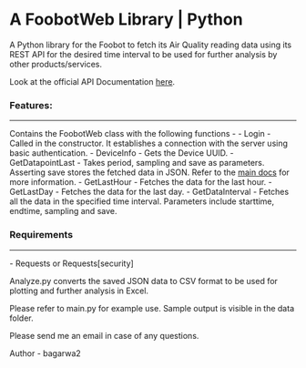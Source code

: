 <h1>A FoobotWeb Library | Python</h1>

A Python library for the Foobot to fetch its Air Quality reading data using its REST API for the desired time interval to be used for further analysis by other products/services.

Look at the official API Documentation <a href = "http://foobot.io/support/">here</a>.

<h3>Features:</h3>
<hr>
Contains the FoobotWeb class with the following functions -
- Login - Called in the constructor. It establishes a connection with the server using basic authentication.
- DeviceInfo - Gets the Device UUID.
- GetDatapointLast - Takes period, sampling and save as parameters. Asserting save stores the fetched data in JSON. Refer to the <a href = "http://foobot.io/support/">main docs</a> for more information.
- GetLastHour - Fetches the data for the last hour.
- GetLastDay - Fetches the data for the last day.
- GetDataInterval - Fetches all the data in the specified time interval. Parameters include starttime, endtime, sampling and save.

<h3>Requirements</h3>
<hr>
- Requests or Requests[security]



Analyze.py converts the saved JSON data to CSV format to be used for plotting and further analysis in Excel.

Please refer to main.py for example use. Sample output is visible in the data folder.

Please send me an email in case of any questions.

Author - bagarwa2
